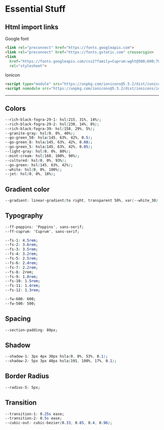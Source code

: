 # Essential Stuff

## Html import links

Google font

``` html
<link rel="preconnect" href="https://fonts.googleapis.com">
<link rel="preconnect" href="https://fonts.gstatic.com" crossorigin>
<link
  href="https://fonts.googleapis.com/css2?family=Cuprum:wght@500;600;700&family=Poppins:wght@400;500;600&display=swap"
  rel="stylesheet">
```

Ionicon

``` html
<script type="module" src="https://unpkg.com/ionicons@5.5.2/dist/ionicons/ionicons.esm.js"></script>
<script nomodule src="https://unpkg.com/ionicons@5.5.2/dist/ionicons/ionicons.js"></script>
```

---

## Colors

``` css
--rich-black-fogra-29-1: hsl(215, 31%, 14%);
--rich-black-fogra-29-2: hsl(230, 14%, 8%);
--rich-black-fogra-39: hsl(158, 29%, 5%);
--granite-gray: hsl(0, 0%, 40%);
--go-green_50: hsla(145, 63%, 42%, 0.5);
--go-green_8: hsla(145, 63%, 42%, 0.08);
--go-green_5: hsla(145, 63%, 42%, 0.05);
--light-gray: hsl(0, 0%, 80%);
--mint-cream: hsl(160, 100%, 98%);
--cultured: hsl(0, 0%, 93%);
--go-green: hsl(145, 63%, 42%);
--white: hsl(0, 0%, 100%);
--jet: hsl(0, 0%, 18%);
```

## Gradient color

``` css
--gradient: linear-gradient(to right, transparent 50%, var(--white_30) 100%);
```

## Typography

``` css
--ff-poppins: 'Poppins', sans-serif;
--ff-cuprum: 'Cuprum', sans-serif;

--fs-1: 4.5rem;
--fs-2: 3.6rem;
--fs-3: 3.5rem;
--fs-4: 3.2rem;
--fs-5: 2.5rem;
--fs-6: 2.4rem;
--fs-7: 2.2rem;
--fs-8: 2rem;
--fs-9: 1.8rem;
--fs-10: 1.5rem;
--fs-11: 1.4rem;
--fs-12: 1.3rem;

--fw-600: 600;
--fw-500: 500;
```

## Spacing

``` css
--section-padding: 80px;
```

## Shadow

``` css
--shadow-1: 3px 4px 30px hsla(0, 0%, 53%, 0.1);
--shadow-2: 5px 3px 40px hsla(191, 100%, 17%, 0.1);
```

## Border Radius

``` css
--radius-5: 5px;
```

## Transition

``` css
--transition-1: 0.25s ease;
--transition-2: 0.5s ease;
--cubic-out: cubic-bezier(0.33, 0.85, 0.4, 0.96);
```
